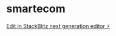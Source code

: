 # smartecom

[Edit in StackBlitz next generation editor ⚡️](https://stackblitz.com/~/github.com/EadmondDantes/smartecom)
